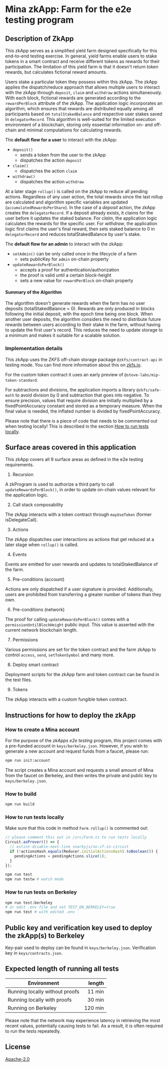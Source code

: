 # Mina zkApp: Farm for the e2e testing program

## Description of ZkApp

This zkApp serves as a simplified yield farm designed specifically for this end-to-end testing exercise. In general, yield farms enable users to stake tokens in a smart contract and receive different tokens as rewards for their participation. The limitation of this yield farm is that it doesn't return token rewards, but calculates fictional reward amounts.

Users stake a particular token they possess within this zkApp. The zkApp applies the dispatch/reduce approach that allows multiple users to interact with the zkApp through `deposit`, `claim` and `withdraw` actions simultaneously. With each block, fictional rewards are generated according to the `rewardPerBlock` attribute of the zkApp. The application logic incorporates an algorithm, which ensures that rewards are distributed equally among all participants based on `totalStakedBalance` and respective user stakes saved in `delegatorRecord`. This algorithm is well-suited for the limited execution environment of a blockchain, storing only essential information on- and off-chain and minimal computations for calculating rewards.

The **default flow for a user** to interact with the zkApp:

- `deposit()`
  - sends a token from the user to the zkApp
  - dispatches the action `deposit`
- `claim()`
  - dispatches the action `claim`
- `withdraw()`
  - dispatches the action `withdraw`

At a later stage `rollup()` is called on the zkApp to reduce all pending actions.
Regardless of any user action, the total rewards since the last rollup are calculated and algorithm specific variables are updated (`accumulatedRewardsPerShare`).
In the case of a _deposit_ action, the zkApp creates the `delegatorRecord`. If a deposit already exists, it claims for the user before it updates the staked balance.
For _claim_, the application logic calculates the rewards for the specific user.
For _withdraw_, the application logic first claims the user's final reward, then sets staked balance to 0 in `delegatorRecord` and reduces totalStakedBalance by user's stake.

The **default flow for an admin** to interact with the zkApp:

- `setAdmin()` can be only called once in the lifecycle of a farm
  - sets publicKey for `admin` on-chain property
- `updateRewardsPerBlock()`
  - accepts a proof for authentication/authorization
  - the proof is valid until a certain block-height
  - sets a new value for `rewardPerBlock` on-chain property

#### Summary of the Algorithm

The algorithm doesn't generate rewards when the farm has no user deposits (totalStakedBalance = 0). Rewards are only produced in blocks following the initial deposit, with the epoch time being one block. When another user deposits, the algorithm considers the need to distribute future rewards between users according to their stake in the farm, without having to update the first user's record. This reduces the need to update storage to a minimum and makes it suitable for a scalable solution.

### Implementation details

This zkApp uses the ZKFS off-chain storage package `@zkfs/contract-api` in testing mode. You can find more information about this on [zkfs.io](https://www.zkfs.io).

For the custom token contract it uses an early preview of `@stove-labs/mip-token-standard`.

For subtractions and divisions, the application imports a library `@zkfs/safe-math` to avoid division by 0 and subtraction that goes into negative.
To ensure precision, values that require division are initially multiplied by a fixedPointAccuracy constant and stored as a temporary measure. When the final value is needed, the inflated number is divided by fixedPointAccuracy.

Please note that there is a piece of code that needs to be commented out when testing locally! This is described in the section [How to run tests locally](#how-to-run-tests-locally).

## Surface areas covered in this application

This zkApp covers all 9 surface areas as defined in the e2e testing requirements.

1. Recursion

A zkProgram is used to authorize a third party to call `updateRewardsPerBlock()`, in order to update on-chain values relevant for the application logic.

2. Call stack composability

The zkApp interacts with a token contract through `mayUseToken` (former isDelegateCall).

3. Actions

The zkApp dispatches user interactions as actions that get reduced at a later stage when `rollup()` is called.

4. Events

Events are emitted for user rewards and updates to totalStakedBalance of the farm.

5. Pre-conditions (account)

Actions are only dispatched if a user signature is provided. Additionally, users are prohibited from transferring a greater number of tokens than they own.

6. Pre-conditions (network)

The proof for calling `updateRewardsPerBlock()` comes with a `permissionUntilBlockHeight` public input. This value is asserted with the current network blockchain length.

7. Permissions

Various permissions are set for the token contract and the farm zkApp to control `access`, `send`, `setTokenSymbol` and many more.

8. Deploy smart contract

Deployment scripts for the zkApp farm and token contract can be found in the test files.

9. Tokens

The zkApp interacts with a custom fungible token contract.

## Instructions for how to deploy the zkApp

### How to create a Mina account

For the purpose of the _zkApps e2e testing_ program, this project comes with a pre-funded account in `keys/berkeley.json`. However, if you wish to generate a new account and request funds from a faucet, please run:

```sh
npm run init:account
```

The script creates a Mina account and requests a small amount of Mina from the faucet on Berkeley, and then writes the private and public key to `keys/berkeley.json`.

### How to build

```sh
npm run build
```

### How to run tests locally

Make sure that this code in method `Farm.rollup()` is commented out:

```typescript
// please comment this out in /src/Farm.ts to run tests locally
Circuit.asProver(() => {
  // eslint-disable-next-line snarkyjs/no-if-in-circuit
  if (!actionsHash.equals(Reducer.initialActionsHash).toBoolean()) {
    pendingActions = pendingActions.slice(1);
  }
});
```

```sh
npm run test
npm run testw # watch mode
```

### How to run tests on Berkeley

```sh
npm run test:berkeley
# or edit .env file and set TEST_ON_BERKELEY=true
npm run test # with edited .env
```

## Public key and verification key used to deploy the zkApp(s) to Berkeley

Key-pair used to deploy can be found in `keys/berkeley.json`.
Verification key in `keys/contracts.json`.

## Expected length of running all tests

| Environment                    |  length |
| ------------------------------ | ------: |
| Running locally without proofs |  11 min |
| Running locally with proofs    |  30 min |
| Running on Berkeley            | 120 min |

Please note that the network may experience latency in retrieving the most recent values, potentially causing tests to fail. As a result, it is often required to run the tests repeatedly.

## License

[Apache-2.0](LICENSE)
